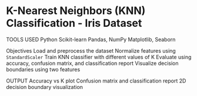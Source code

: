 # K-Nearest Neighbors (KNN) Classification - Iris Dataset 


TOOLS USED
Python
Scikit-learn
Pandas, NumPy
Matplotlib, Seaborn


Objectives
Load and preprocess the dataset
Normalize features using `StandardScaler`
Train KNN classifier with different values of K
Evaluate using accuracy, confusion matrix, and classification report
Visualize decision boundaries using two features


OUTPUT
Accuracy vs K plot
Confusion matrix and classification report
2D decision boundary visualization

